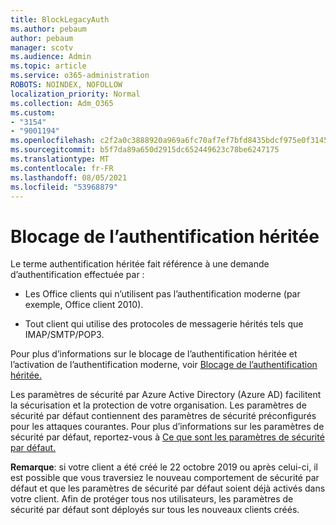 ```yaml
---
title: BlockLegacyAuth
ms.author: pebaum
author: pebaum
manager: scotv
ms.audience: Admin
ms.topic: article
ms.service: o365-administration
ROBOTS: NOINDEX, NOFOLLOW
localization_priority: Normal
ms.collection: Adm_O365
ms.custom:
- "3154"
- "9001194"
ms.openlocfilehash: c2f2a0c3888920a969a6fc70af7ef7bfd8435bdcf975e0f31452b5da85e3a208
ms.sourcegitcommit: b5f7da89a650d2915dc652449623c78be6247175
ms.translationtype: MT
ms.contentlocale: fr-FR
ms.lasthandoff: 08/05/2021
ms.locfileid: "53968879"
---
```

# <a name="blocking-legacy-authentication"></a>Blocage de l’authentification héritée

Le terme authentification héritée fait référence à une demande d’authentification effectuée par :

- Les Office clients qui n’utilisent pas l’authentification moderne (par exemple, Office client 2010).

- Tout client qui utilise des protocoles de messagerie hérités tels que IMAP/SMTP/POP3.

Pour plus d’informations sur le blocage de l’authentification héritée et l’activation de l’authentification moderne, voir [Blocage de l’authentification héritée.](https://docs.microsoft.com/azure/active-directory/conditional-access/concept-conditional-access-block-legacy-authentication)

Les paramètres de sécurité par Azure Active Directory (Azure AD) facilitent la sécurisation et la protection de votre organisation. Les paramètres de sécurité par défaut contiennent des paramètres de sécurité préconfigurés pour les attaques courantes.
Pour plus d’informations sur les paramètres de sécurité par défaut, reportez-vous à [Ce que sont les paramètres de sécurité par défaut.](https://docs.microsoft.com/azure/active-directory/fundamentals/concept-fundamentals-security-defaults) 

**Remarque**: si votre client a été créé le 22 octobre 2019 ou après celui-ci, il est possible que vous traversiez le nouveau comportement de sécurité par défaut et que les paramètres de sécurité par défaut soient déjà activés dans votre client.  Afin de protéger tous nos utilisateurs, les paramètres de sécurité par défaut sont déployés sur tous les nouveaux clients créés.
